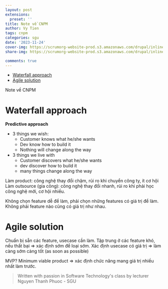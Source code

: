 ```yaml
---
layout: post
extensions:
  preset: ''
title: Note về CNPM
author: Vy Tien
tags: cnpm
categories: sgu
date: '2023-11-24'
cover-img: https://scrumorg-website-prod.s3.amazonaws.com/drupal/inline-images/2023-09/scrum-framework-9.29.23.png
share-img: https://scrumorg-website-prod.s3.amazonaws.com/drupal/inline-images/2023-09/scrum-framework-9.29.23.png

comments: true
---
```



<ul>
<li><a href="#waterfall-approach">Waterfall approach</a></li>
<li><a href="#agile-solution">Agile solution</a></li>
</ul>


Note về CNPM

# Waterfall approach
**Predictive approach**
- 3 things we wish:
	- Customer knows what he/she wants
	- Dev know how to build it
	- Nothing will change along the way
- 3 things we live with
	- Customer discovers what he/she wants
	- dev discover how to build it
	- many things change along the way

Làm product: công nghệ thay đổi chậm, rủi ro khi chuyển công ty, ít cơ hội
Làm outsource (gia công): công nghệ thay đổi nhanh, rủi ro khi phải học công nghệ mới, cơ hội nhiều.

Không chọn feature dễ để làm, phải chọn những features có giá trị để làm. Không phải feature nào cũng có giá trị như nhau.

# Agile solution

Chuẩn bị sẵn các feature, usecase cần làm.
Tập trung ở các feature khó, nếu thất bại ⇒ xác định sớm để loại sớm. Xác định usecase có giá trị ⇒ làm càng sớm càng tốt (as soon as possible)

MVP? Minimum viable product ⇒ xác định chức năng mang giá trị nhiều nhất làm trước.

> Written with passion in Software Technology's class by lecturer Nguyen Thanh Phuoc - SGU

